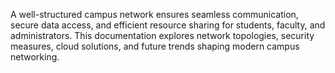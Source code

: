 A well-structured campus network ensures seamless communication, secure data access, and efficient resource sharing for students, faculty, and administrators. This documentation explores network topologies, security measures, cloud solutions, and future trends shaping modern campus networking.
